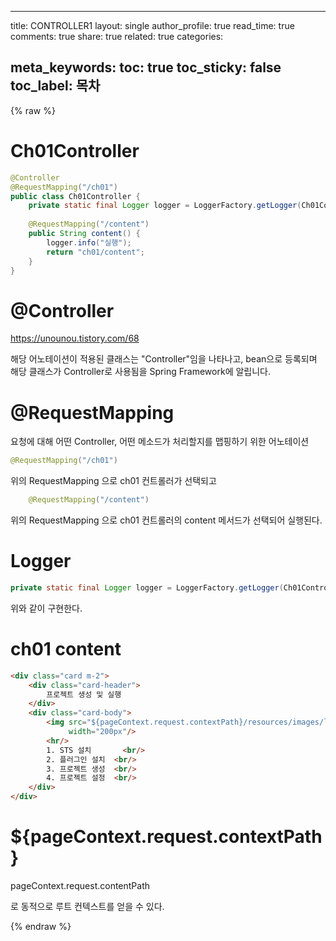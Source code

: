 

---
title: CONTROLLER1
layout: single
author_profile: true
read_time: true
comments: true
share: true
related: true
categories:

meta_keywords:
toc: true
toc_sticky: false
toc_label: 목차
---

 {% raw %}



# Ch01Controller

```java
@Controller
@RequestMapping("/ch01")
public class Ch01Controller {
	private static final Logger logger = LoggerFactory.getLogger(Ch01Controller.class);
	
	@RequestMapping("/content")
	public String content() {
		logger.info("실행");
		return "ch01/content";
	}
}  
```





# @Controller

https://unounou.tistory.com/68

해당 어노테이션이 적용된 클래스는 "Controller"임을 나타나고, bean으로 등록되며 해당 클래스가 Controller로 사용됨을 Spring Framework에 알립니다.

# @RequestMapping

요청에 대해 어떤 Controller, 어떤 메소드가 처리할지를 맵핑하기 위한 어노테이션

```java
@RequestMapping("/ch01")
```

위의 RequestMapping 으로 ch01 컨트롤러가 선택되고

```java
	@RequestMapping("/content")
```

위의 RequestMapping 으로 ch01 컨트롤러의 content 메서드가 선택되어 실행된다.



# Logger

```java
private static final Logger logger = LoggerFactory.getLogger(Ch01Controller.class);
```

위와 같이 구현한다.





# ch01 content

```html
<div class="card m-2">
	<div class="card-header">
		프로젝트 생성 및 실행
	</div>
	<div class="card-body">
		<img src="${pageContext.request.contextPath}/resources/images/logo-spring.png"
			 width="200px"/>
		<hr/>
		1. STS 설치 		<br/>
		2. 플러그인 설치 	<br/>
		3. 프로젝트 생성 	<br/>
		4. 프로젝트 설정 	<br/>
	</div>
</div>
```



# ${pageContext.request.contextPath}

pageContext.request.contentPath

로 동적으로 루트 컨텍스트를 얻을 수 있다.





 {% endraw %}